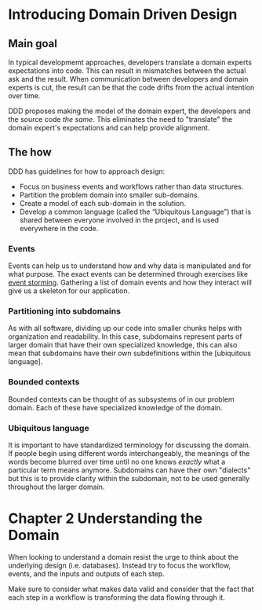 # Introducing Domain Driven Design

## Main goal

In typical developmemt approaches, developers translate a domain experts expectations into code. This can result in mismatches between the actual ask and the result. When communication between developers and domain experts is cut, the result can be that the code drifts from the actual intention over time.

DDD proposes making the model of the domain expert, the developers and the source code *the same*. This eliminates the need to "translate" the domain expert's expectations and can help provide alignment.

## The how

DDD has guidelines for how to approach design:

- Focus on business events and workflows rather than data structures.- Partition the problem domain into smaller sub-domains.- Create a model of each sub-domain in the solution.- Develop a common language (called the “Ubiquitous Language”) that isshared between everyone involved in the project, and is used everywhere in the code.

### Events

Events can help us to understand how and why data is manipulated and for what purpose. The exact events can be determined through exercises like [event storming]. Gathering a list of domain events and how they interact will give us a skeleton for our application.

### Partitioning into subdomains

As with all software, dividing up our code into smaller chunks helps with organization and readability. In this case, subdomains represent parts of larger domain that have their own specialized knowledge, this can also mean that subdomains have their own subdefinitions within the [ubiquitous language].

### Bounded contexts

Bounded contexts can be thought of as subsystems of in our problem domain. Each of these have specialized knowledge of the domain.

### Ubiquitous language

It is important to have standardized terminology for discussing the domain. If people begin using different words interchangeably, the meanings of the words become blurred over time until no one knows *exactly* what a particular term means anymore. Subdomains can have their own "dialects" but this is to provide clarity within the subdomain, not to be used generally throughout the larger domain.

# Chapter 2 Understanding the Domain

When looking to understand a domain resist the urge to think about the underlying design (i.e. databases). Instead try to focus the workflow, events, and the inputs and outputs of each step.

Make sure to consider what makes data valid and consider that the fact that each step in a workflow is transforming the data flowing through it.



[event storming]: ../glossary.md#event_storming